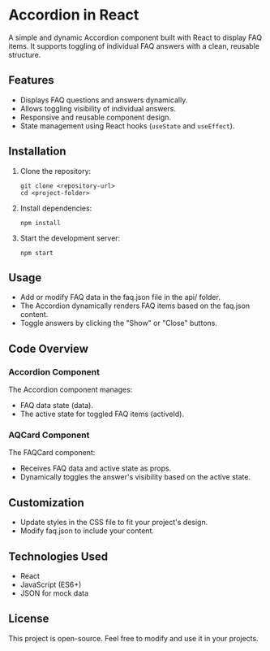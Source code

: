 # Accordion in React

A simple and dynamic Accordion component built with React to display FAQ items. It supports toggling of individual FAQ answers with a clean, reusable structure.

## Features

- Displays FAQ questions and answers dynamically.
- Allows toggling visibility of individual answers.
- Responsive and reusable component design.
- State management using React hooks (`useState` and `useEffect`).


## Installation

1. Clone the repository:
   ```
   git clone <repository-url>
   cd <project-folder>
   ```

2. Install dependencies:
   ```
   npm install
   ```

3. Start the development server:
   ```
   npm start
   ```

## Usage
- Add or modify FAQ data in the faq.json file in the api/ folder.
- The Accordion dynamically renders FAQ items based on the faq.json content.
- Toggle answers by clicking the "Show" or "Close" buttons.

## Code Overview

### Accordion Component
The Accordion component manages:

- FAQ data state (data).
- The active state for toggled FAQ items (activeId).

### AQCard Component
The FAQCard component:

- Receives FAQ data and active state as props.
- Dynamically toggles the answer's visibility based on the active state.

## Customization
- Update styles in the CSS file to fit your project's design.
- Modify faq.json to include your content.

## Technologies Used
- React
- JavaScript (ES6+)
- JSON for mock data

## License
This project is open-source. Feel free to modify and use it in your projects.